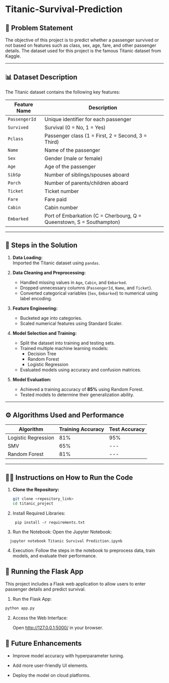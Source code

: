 # Titanic-Survival-Prediction  

## 📄 **Problem Statement**  
The objective of this project is to predict whether a passenger survived or not based on features such as class, sex, age, fare, and other passenger details. The dataset used for this project is the famous Titanic dataset from Kaggle.

---

## 📊 **Dataset Description**  
The Titanic dataset contains the following key features:

| **Feature Name** | **Description** |
|-----------------|-----------------|
| `PassengerId` | Unique identifier for each passenger |
| `Survived`    | Survival (0 = No, 1 = Yes) |
| `Pclass`      | Passenger class (1 = First, 2 = Second, 3 = Third) |
| `Name`        | Name of the passenger |
| `Sex`         | Gender (male or female) |
| `Age`         | Age of the passenger |
| `SibSp`       | Number of siblings/spouses aboard |
| `Parch`       | Number of parents/children aboard |
| `Ticket`      | Ticket number |
| `Fare`        | Fare paid |
| `Cabin`       | Cabin number |
| `Embarked`    | Port of Embarkation (C = Cherbourg, Q = Queenstown, S = Southampton) |

---

## 🔧 **Steps in the Solution**  

1. **Data Loading:**  
   Imported the Titanic dataset using `pandas`.

2. **Data Cleaning and Preprocessing:**  
   - Handled missing values in `Age`, `Cabin`, and `Embarked`.  
   - Dropped unnecessary columns (`PassengerId`, `Name`, and `Ticket`).  
   - Converted categorical variables (`Sex`, `Embarked`) to numerical using label encoding.

3. **Feature Engineering:** 
   - Bucketed age into categories.  
   - Scaled numerical features using Standard Scaler.

4. **Model Selection and Training:**  
   - Split the dataset into training and testing sets.  
   - Trained multiple machine learning models: 
     - Decision Tree
     - Random Forest
     - Logistic Regression  
   - Evaluated models using accuracy and confusion matrices.

5. **Model Evaluation:**  
   - Achieved a training accuracy of **85%** using Random Forest.  
   - Tested models to determine their generalization ability.

---

## ⚙ **Algorithms Used and Performance**  

| **Algorithm**       | **Training Accuracy** | **Test Accuracy** |
|---------------------|------------------------|------------------|
| Logistic Regression | 81%                    | 95%              |
| SMV                 | 65%                    | ---              |
| Random Forest       | 81%                    | ---              |

---

## 🏃‍♂️ **Instructions on How to Run the Code**

1. **Clone the Repository:**  
   ```bash
   git clone <repository_link>
   cd titanic_project

2. Install Required Libraries:
   ```
    pip install -r requirements.txt

3. Run the Notebook:
Open the Jupyter Notebook:
  ```
    jupyter notebook Titanic Survival Prediction.ipynb

  ```

4. Execution:
Follow the steps in the notebook to preprocess data, train models, and evaluate their performance.

## 🚀 Running the Flask App

This project includes a Flask web application to allow users to enter passenger details and predict survival.

1. Run the Flask App:
```bash
python app.py
```
2. Access the Web Interface:

   Open http://127.0.0.1:5000/ in your browser.

## 🎯 Future Enhancements

- Improve model accuracy with hyperparameter tuning.

- Add more user-friendly UI elements.

- Deploy the model on cloud platforms.
